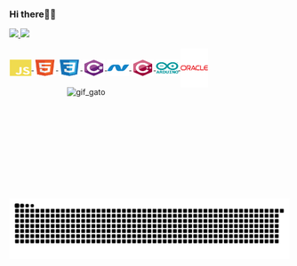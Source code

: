 ### Hi there🐱‍👤

 <div>
  <a href="https://github.com/glauberapolinario">
  <img height="150em" src="https://github-readme-stats.vercel.app/api?username=glauberapolinario&show_icons=true&theme=dark&include_all_commits=true&count_private=true"/>
  <img height="150em" src="https://github-readme-stats.vercel.app/api/top-langs/?username=glauberapolinario&layout=compact&langs_count=7&theme=dark"/>
</div>
  
 <div style="display: inline_block"><br>
  <img align="center" alt="Glauber-Js" height="30" width="40" src="https://raw.githubusercontent.com/devicons/devicon/master/icons/javascript/javascript-plain.svg">
  <!--<img align="center" alt="Glauber-React" height="30" width="40" src="https://raw.githubusercontent.com/devicons/devicon/master/icons/react/react-original.svg">-->
  <img align="center" alt="Rafa-HTML" height="30" width="40" src="https://raw.githubusercontent.com/devicons/devicon/master/icons/html5/html5-original.svg">
  <img align="center" alt="Glauber-CSS" height="30" width="40" src="https://raw.githubusercontent.com/devicons/devicon/master/icons/css3/css3-original.svg">
  <img align="center" alt="Glauber-Csharp" height="30" width="40" src="https://raw.githubusercontent.com/devicons/devicon/master/icons/csharp/csharp-original.svg">
  <img align="center" alt="Glauber-DotNet" height="30" width="40" src="https://raw.githubusercontent.com/devicons/devicon/master/icons/dot-net/dot-net-plain.svg">
  <img align="center" alt="Glauber-C++" height="30" width="40" src="https://github.com/devicons/devicon/blob/master/icons/cplusplus/cplusplus-original.svg">
  <img align="center" alt="Glauber-Arduino" height="30" width="40" src="https://github.com/devicons/devicon/blob/master/icons/arduino/arduino-original-wordmark.svg">
  <img align="center" alt="Glauber-Oracle" height="70" width="50" src="https://github.com/devicons/devicon/blob/master/icons/oracle/oracle-original.svg">
  <img align="right" alt="gif_gato" width="400" height="200"" src="https://media3.giphy.com/media/zXmbOaTpbY6mA/giphy.gif?cid=ecf05e47e9m8e05dkk5ds4q1sndn3q6d9nbtf0jci290xcvz&rid=giphy.gif&ct=g"  />
  
  ![Snake animation](https://github.com/glauberapolinario/glauberapolinario/blob/output/github-contribution-grid-snake.svg)
  
 </div>
 
 <div>
  
 </div>
<!--
**GlauberApolinario/GlauberApolinario** is a ✨ _special_ ✨ repository because its `README.md` (this file) appears on your GitHub profile.

Here are some ideas to get you started:

- 🔭 I’m currently working on ...
- 🌱 I’m currently learning ...
- 👯 I’m looking to collaborate on ...
- 🤔 I’m looking for help with ...
- 💬 Ask me about ...
- 📫 How to reach me: ...
- 😄 Pronouns: ...
- ⚡ Fun fact: ...
-->
